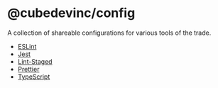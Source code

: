 # @cubedevinc/config

A collection of shareable configurations for various tools of the trade.

- [ESLint][link-eslint]
- [Jest][link-jest]
- [Lint-Staged][link-lint-staged]
- [Prettier][link-prettier]
- [TypeScript][link-typescript]

[link-eslint]: packages/eslint/README.md
[link-jest]: packages/jest/README.md
[link-lint-staged]: packages/lint-staged/README.md
[link-prettier]: packages/prettier/README.md
[link-typescript]: packages/tsconfig/README.md
